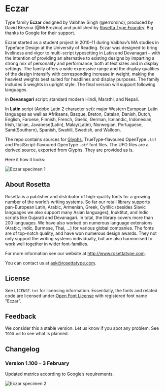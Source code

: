 Eczar
=====

Type family **Eczar** designed by Vaibhav Singh (@errorsinc), produced by David Březina (@MrBrezina) and published by [Rosetta Type Foundry](https://www.rosettatype.com). Big thanks to Google for their support. 

Eczar started as a student project in 2010–11 during Vaibhav’s MA studies in Typeface Design at the University of Reading. Eczar was designed to bring liveliness and vigor to multi-script typesetting in Latin and Devanagari – with the intention of providing an alternative to existing designs by imparting a strong mix of personality and performance, both at text sizes and in display settings. The family offers a wide expressive range and the display qualities of the design intensify with corresponding increase in weight, making the heaviest weights best suited for headlines and display purposes.
The family includes 5 weights in upright style. The final version will support following languages.

In **Devanagari** script: standard modern Hindi, Marathi, and Nepali.

In **Latin** script (Adobe Latin 2 character set): major Western European Latin languages as well as Afrikaans, Basque, Breton, Catalan, Danish, Dutch, English, Faroese, Finnish, French, Gaelic, German, Icelandic, Indonesian, Irish, Italian, Javanese(Latin), Malay(Latin), Norwegian, Portuguese, Sami(Southern), Spanish, Swahili, Swedish, and Walloon.

The repo contains sources for [Glyphs](http://glyphsapp.com), TrueType-flavoured OpenType `.ttf` and PostScript-flavoured OpenType `.otf` font files. The UFO files are a derived source, exported from Glyphs. They are provided as is.

Here it how it looks:

![Eczar specimen 1](https://rawgithub.com/rosettatype/Eczar/master/Specimens/Eczar-specimen_1.svg)

## About Rosetta

Rosetta is a publisher and distributor of high-quality fonts for a growing number of the world’s writing systems. So far our retail library supports pan-European Latin, Arabic, Armenian, Greek, Cyrillic (besides Slavic languages we also support many Asian languages), Inuktitut, and Indic scripts like Gujarati and Devanagari. In total, the library covers more than 200 languages. We have also worked on numerous language extensions (Arabic, Indic, Burmese, Thai, …) for various global companies. The fonts are of top-notch quality, and have won numerous design awards. They not only support the writing systems individually, but are also harmonised to work well together in wider font-families.

For more information see our website at http://www.rosettatype.com.

You can contact us at <ask@rosettatype.com>.

## License

See `LICENSE.txt` for licensing information. Essentially, the fonts and related code are licensed under [Open Font License](http://scripts.sil.org/OFL) with registered font name “Eczar”.

## Feedback

We consider this a stable version. Let us know if you spot any problem. See `TODO.md` to see what is planned.

## Changelog

### Version 1.100 – 3 February

Updated metrics according to Google’s requirements.

![Eczar specimen 2](https://rawgithub.com/rosettatype/Eczar/master/Specimens/Eczar-specimen_2.svg)
